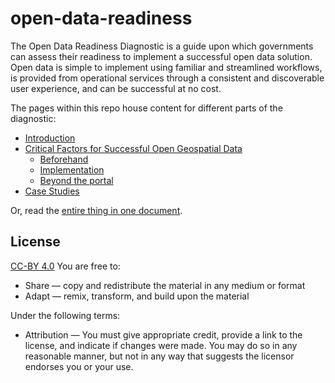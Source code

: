 # open-data-readiness

The Open Data Readiness Diagnostic is a guide upon which governments can assess their readiness to implement a successful open data solution. Open data is simple to implement using familiar and streamlined workflows, is provided from operational services through a consistent and discoverable user experience, and can be successful at no cost.

The pages within this repo house content for different parts of the diagnostic: 
* [Introduction](https://github.com/esridc/open-data-readiness/blob/master/intro.md)
* [Critical Factors for Successful Open Geospatial Data](https://github.com/esridc/open-data-readiness/tree/master/success-factors)
  * [Beforehand](https://github.com/esridc/open-data-readiness/blob/master/success-factors/beforehand.md)
  * [Implementation](https://github.com/esridc/open-data-readiness/blob/master/success-factors/implementation.md)
  * [Beyond the portal](https://github.com/esridc/open-data-readiness/blob/master/success-factors/beyond.md)
* [Case Studies](https://github.com/esridc/open-data-readiness/blob/master/case-studies.md)


Or, read the [entire thing in one document](https://github.com/esridc/open-data-readiness/blob/master/alltogether.md).

## License 

[CC-BY 4.0](https://creativecommons.org/licenses/by/4.0/legalcode)
You are free to:

* Share — copy and redistribute the material in any medium or format
* Adapt — remix, transform, and build upon the material

Under the following terms:

* Attribution — You must give appropriate credit, provide a link to the license, and indicate if changes were made. You may do so in any reasonable manner, but not in any way that suggests the licensor endorses you or your use.
